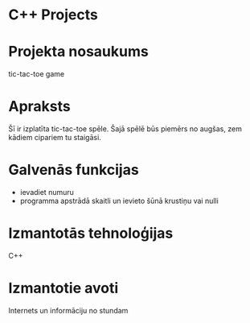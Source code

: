 # C++ Projects


# Projekta nosaukums

tic-tac-toe game


# Apraksts

Šī ir izplatīta tic-tac-toe spēle.
Šajā spēlē būs piemērs no augšas, zem kādiem cipariem tu staigāsi.


# Galvenās funkcijas

- ievadiet numuru
- programma apstrādā skaitli un ievieto šūnā krustiņu vai nulli


# Izmantotās tehnoloģijas

C++


# Izmantotie avoti

Internets un informāciju no stundam
